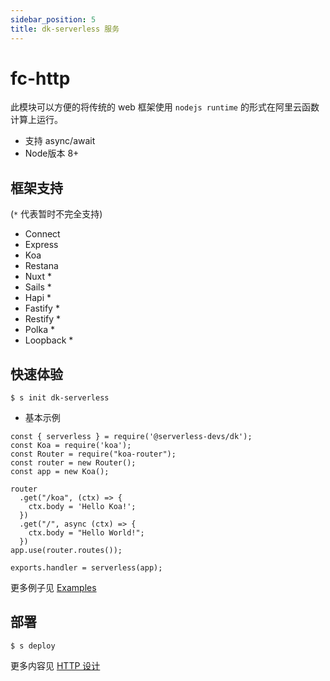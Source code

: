 ```yaml
---
sidebar_position: 5
title: dk-serverless 服务
---
```

# fc-http

此模块可以方便的将传统的 web 框架使用 `nodejs runtime` 的形式在阿里云函数计算上运行。
- 支持 async/await
- Node版本 8+

## 框架支持
(`*` 代表暂时不完全支持)
- Connect
- Express
- Koa
- Restana
- Nuxt *
- Sails *
- Hapi *
- Fastify *
- Restify *
- Polka *
- Loopback *

## 快速体验
```
$ s init dk-serverless
```
- 基本示例
```
const { serverless } = require('@serverless-devs/dk');
const Koa = require('koa');
const Router = require("koa-router");
const router = new Router();
const app = new Koa();

router
  .get("/koa", (ctx) => {
    ctx.body = 'Hello Koa!';
  })
  .get("/", async (ctx) => {
    ctx.body = "Hello World!";
  })
app.use(router.routes());

exports.handler = serverless(app);
```

更多例子见 [Examples](https://github.com/Serverless-Devs/fc-http/tree/main/examples)

## 部署
```
$ s deploy
```

更多内容见 [HTTP 设计](/docs/tutorial-dk/intro/http)
